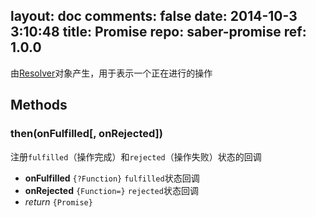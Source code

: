layout: doc
comments: false
date: 2014-10-3 3:10:48
title: Promise
repo: saber-promise
ref: 1.0.0
---

由[Resolver](resolver.html)对象产生，用于表示一个正在进行的操作

## Methods

### then(onFulfilled[, onRejected])

注册`fulfilled`（操作完成）和`rejected`（操作失败）状态的回调

* **onFulfilled** `{?Function}` `fulfilled`状态回调
* **onRejected** `{Function=}` `rejected`状态回调
* _return_ `{Promise}`